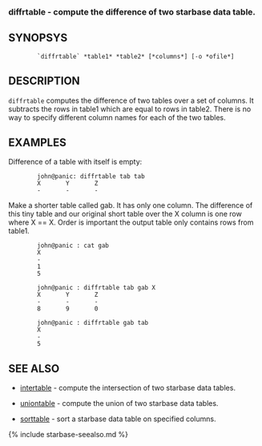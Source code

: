 
### diffrtable - compute the difference of two starbase data table.

SYNOPSYS
--------

```
        `diffrtable` *table1* *table2* [*columns*] [-o *ofile*]
```

DESCRIPTION
-----------

`diffrtable` computes the difference of two tables over a set of columns.  It
subtracts the rows in table1 which are equal to rows in table2.  There is no
way to specify different column names for each of the two tables.

EXAMPLES
--------

Difference of a table with itself is empty:

```
        john@panic: diffrtable tab tab
        X       Y       Z
        -       -       -
```

Make a shorter table called gab.  It has only one column.  The difference of
this tiny table and our original short table over the X column is one row
where X == X.  Order is important the output table only contains rows from 
table1.

```
        john@panic : cat gab
        X
        -
        1
        5

        john@panic : diffrtable tab gab X
        X       Y       Z
        -       -       -
        8       9       0

        john@panic : diffrtable gab tab
        X
        -
        5
```

SEE ALSO
--------

- [intertable](intertable.html) - compute the intersection of two starbase data tables.
- [uniontable](uniontable.html) - compute the union of two starbase data tables.



- [sorttable](sorttable.html)   - sort a starbase data table on specified columns.


{% include starbase-seealso.md %}

